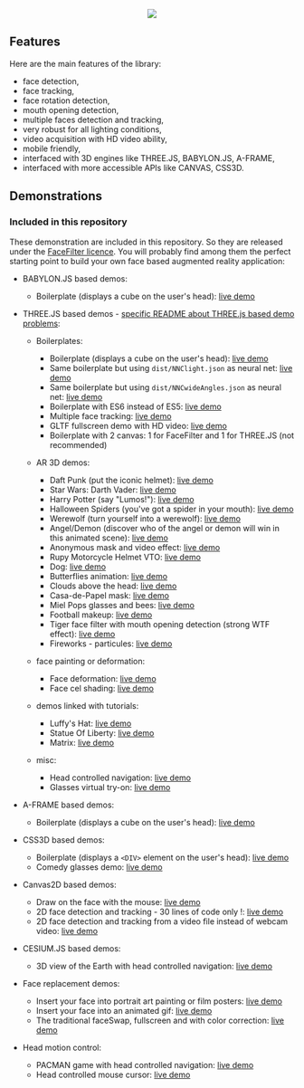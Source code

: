 
<p align="center">
<img src='https://user-images.githubusercontent.com/11960872/37533324-cfa3e516-2941-11e8-99a9-96a1e20c80a3.jpg' />
</p>


## Features

Here are the main features of the library:

* face detection,
* face tracking,
* face rotation detection,
* mouth opening detection,
* multiple faces detection and tracking,
* very robust for all lighting conditions,
* video acquisition with HD video ability,
* mobile friendly,
* interfaced with 3D engines like THREE.JS, BABYLON.JS, A-FRAME,
* interfaced with more accessible APIs like CANVAS, CSS3D.




## Demonstrations

### Included in this repository

These demonstration are included in this repository. So they are released under the [FaceFilter licence](#license). You will probably find among them the perfect starting point to build your own face based augmented reality application:

* BABYLON.JS based demos:
  * Boilerplate (displays a cube on the user's head): [live demo](https://polaris00418.github.io/FaceFilter/demos/babylonjs/cube/)

* THREE.JS based demos - [specific README about THREE.js based demo problems](demos/threejs/):
  * Boilerplates:
    * Boilerplate (displays a cube on the user's head): [live demo](https://polaris00418.github.io/FaceFilter/demos/threejs/cube/)
    * Same boilerplate but using `dist/NNClight.json` as neural net: [live demo](https://polaris00418.github.io/FaceFilter/demos/threejs/cubeNNClight/)
    * Same boilerplate but using `dist/NNCwideAngles.json` as neural net: [live demo](https://polaris00418.github.io/FaceFilter/demos/threejs/cubeNNCwideAngles/)
    * Boilerplate with ES6 instead of ES5: [live demo](https://polaris00418.github.io/FaceFilter/demos/threejs/cubeES6/)
    * Multiple face tracking: [live demo](https://polaris00418.github.io/FaceFilter/demos/threejs/multiCubes/)
    * GLTF fullscreen demo with HD video: [live demo](https://polaris00418.github.io/FaceFilter/demos/threejs/gltf_fullScreen/)
    * Boilerplate with 2 canvas: 1 for FaceFilter and 1 for THREE.JS (not recommended)
    
  
  * AR 3D demos:
    * Daft Punk (put the iconic helmet): [live demo](https://polaris00418.github.io/FaceFilter/demos/threejs/daft_punk/)
    * Star Wars: Darth Vader: [live demo](https://polaris00418.github.io/FaceFilter/demos/faceFilter/demos/threejs/star_wars/)
    * Harry Potter (say "Lumos!"): [live demo](https://polaris00418.github.io/FaceFilter/demos/threejs/harry_potter/)
    * Halloween Spiders (you've got a spider in your mouth): [live demo](https://polaris00418.github.io/FaceFilter/demos/faceFilter/demos/threejs/halloween_spider/)
    * Werewolf (turn yourself into a werewolf): [live demo](https://polaris00418.github.io/FaceFilter/demos/faceFilter/demos/threejs/werewolf/)
    * Angel/Demon (discover who of the angel or demon will win in this animated scene): [live demo](https://polaris00418.github.io/FaceFilter/demos/threejs/angel_demon/)
    * Anonymous mask and video effect: [live demo](https://polaris00418.github.io/FaceFilter/demos/threejs/anonymous/)
    * Rupy Motorcycle Helmet VTO: [live demo](https://polaris00418.github.io/FaceFilter/demos/threejs/rupy_helmet/)
    * Dog: [live demo](https://polaris00418.github.io/FaceFilter/demos/threejs/dog_face/)
    * Butterflies animation: [live demo](https://polaris00418.github.io/FaceFilter/demos/threejs/butterflies/)
    * Clouds above the head: [live demo](https://polaris00418.github.io/FaceFilter/demos/threejs/cloud/)
    * Casa-de-Papel mask: [live demo](https://polaris00418.github.io/FaceFilter/demos/threejs/casa_de_papel/)
    * Miel Pops glasses and bees: [live demo](https://polaris00418.github.io/FaceFilter/demos/threejs/miel_pops/)
    * Football makeup: [live demo](https://polaris00418.github.io/FaceFilter/demos/threejs/football_makeup/)
    * Tiger face filter with mouth opening detection (strong WTF effect): [live demo](https://polaris00418.github.io/FaceFilter/demos/faceFilter/demos/threejs/tiger/)
    * Fireworks - particules: [live demo](https://polaris00418.github.io/FaceFilter/demos/threejs/fireworks/)
  
  * face painting or deformation:
    * Face deformation: [live demo](https://polaris00418.github.io/FaceFilter/demos/threejs/faceDeform/)
    * Face cel shading: [live demo](https://polaris00418.github.io/FaceFilter/demos/threejs/celFace/)

  * demos linked with tutorials:
    * Luffy's Hat: [live demo](https://polaris00418.github.io/FaceFilter/demos/threejs/luffys_hat_part2/)
    * Statue Of Liberty: [live demo](https://polaris00418.github.io/FaceFilter/demos/faceFilter/demos/threejs/multiLiberty/)
    * Matrix: [live demo](https://polaris00418.github.io/FaceFilter/demos/faceFilter/demos/threejs/matrix/)

  * misc:
    * Head controlled navigation: [live demo](https://polaris00418.github.io/FaceFilter/demos/faceFilter/demos/threejs/headControls/)
    * Glasses virtual try-on: [live demo](https://polaris00418.github.io/FaceFilter/demos/threejs/VTO/)

* A-FRAME based demos:
  * Boilerplate (displays a cube on the user's head): [live demo](https://polaris00418.github.io/FaceFilter/demos/faceFilter/demos/aFrame/cube/)
  
* CSS3D based demos:
  * Boilerplate (displays a `<DIV>` element on the user's head): [live demo](https://polaris00418.github.io/FaceFilter/demos/faceFilter/demos/CSS3D/div/)
  * Comedy glasses demo: [live demo](https://polaris00418.github.io/FaceFilter/demos/CSS3D/comedy-glasses/)

* Canvas2D based demos:
  * Draw on the face with the mouse: [live demo](https://polaris00418.github.io/FaceFilter/demos/canvas2D/faceDraw/)
  * 2D face detection and tracking - 30 lines of code only !: [live demo](https://polaris00418.github.io/FaceFilter/demos/canvas2D/faceTrack/)
  * 2D face detection and tracking from a video file instead of webcam video: [live demo](https://polaris00418.github.io/FaceFilter/demos/canvas2D/fromVideoFile/)

* CESIUM.JS based demos:
  * 3D view of the Earth with head controlled navigation: [live demo](https://polaris00418.github.io/FaceFilter/demos/faceFilter/demos/cesium/headControls/)

* Face replacement demos:
  * Insert your face into portrait art painting or film posters: [live demo](https://polaris00418.github.io/FaceFilter/demos/faceFilter/demos/faceReplacement/image)
  * Insert your face into an animated gif: [live demo](https://polaris00418.github.io/FaceFilter/demos/faceReplacement/gif)
  * The traditional faceSwap, fullscreen and with color correction: [live demo](https://polaris00418.github.io/FaceFilter/demos/faceReplacement/faceSwap/)

* Head motion control:
  * PACMAN game with head controlled navigation: [live demo](https://polaris00418.github.io/FaceFilter/demos/pacman/)
  * Head controlled mouse cursor: [live demo](https://polaris00418.github.io/FaceFilter/demos/headCursor/)



[comment]:![giphy-downsized-large](https://user-images.githubusercontent.com/11960872/37475622-6a602cf6-2873-11e8-83f0-134b6c1ba666.gif)






